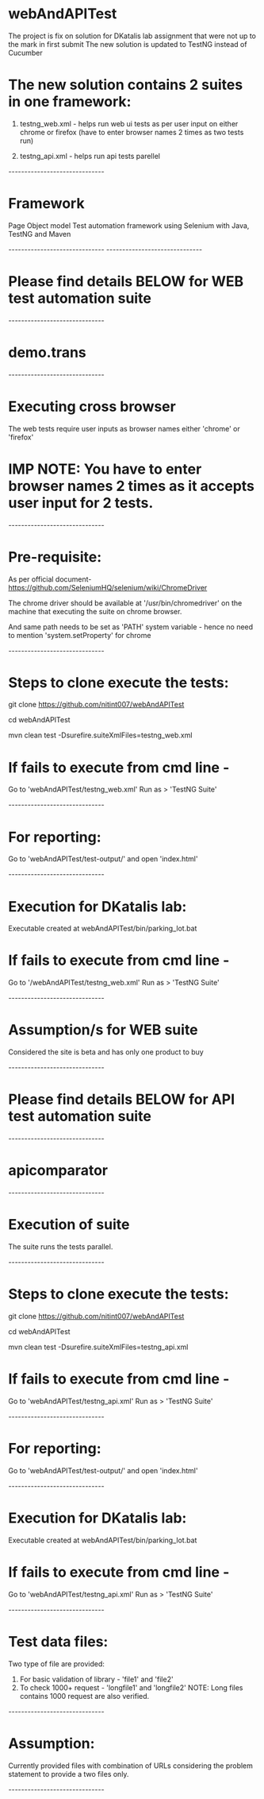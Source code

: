 # webAndAPITest

The project is fix on solution for DKatalis lab assignment that were not up to the mark in first submit
The new solution is updated to TestNG instead of Cucumber

# The new solution contains 2 suites in one framework:

1. testng_web.xml - helps run web ui tests as per user input on either chrome or firefox 
(have to enter browser names 2 times as two tests run)

2. testng_api.xml - helps run api tests parellel

*-*-*-*-*-*-*-*-*-*-*-*-*-*-*-*-*-*-*-*-*-*-*-*-*-*-*-*-*-*-

# Framework

Page Object model Test automation framework using Selenium with Java, TestNG and Maven

*-*-*-*-*-*-*-*-*-*-*-*-*-*-*-*-*-*-*-*-*-*-*-*-*-*-*-*-*-*-
*-*-*-*-*-*-*-*-*-*-*-*-*-*-*-*-*-*-*-*-*-*-*-*-*-*-*-*-*-*-

# Please find details BELOW for WEB test automation suite

*-*-*-*-*-*-*-*-*-*-*-*-*-*-*-*-*-*-*-*-*-*-*-*-*-*-*-*-*-*-

# demo.trans

*-*-*-*-*-*-*-*-*-*-*-*-*-*-*-*-*-*-*-*-*-*-*-*-*-*-*-*-*-*-

# Executing cross browser

The web tests require user inputs as browser names either 'chrome' or 'firefox'

# IMP NOTE: You have to enter browser names 2 times as it accepts user input for 2 tests.

*-*-*-*-*-*-*-*-*-*-*-*-*-*-*-*-*-*-*-*-*-*-*-*-*-*-*-*-*-*-

# Pre-requisite:

As per official document- https://github.com/SeleniumHQ/selenium/wiki/ChromeDriver

The chrome driver should be available at '/usr/bin/chromedriver' on the machine that executing the suite on chrome browser.

And same path needs to be set as 'PATH' system variable - hence no need to mention 'system.setProperty' for chrome

*-*-*-*-*-*-*-*-*-*-*-*-*-*-*-*-*-*-*-*-*-*-*-*-*-*-*-*-*-*-

# Steps to clone execute the tests:

git clone https://github.com/nitint007/webAndAPITest

cd webAndAPITest

mvn clean test -Dsurefire.suiteXmlFiles=testng_web.xml

# If fails to execute from cmd line -

Go to 'webAndAPITest/testng_web.xml' Run as > 'TestNG Suite'

*-*-*-*-*-*-*-*-*-*-*-*-*-*-*-*-*-*-*-*-*-*-*-*-*-*-*-*-*-*-

# For reporting:

Go to 'webAndAPITest/test-output/' and open 'index.html'

*-*-*-*-*-*-*-*-*-*-*-*-*-*-*-*-*-*-*-*-*-*-*-*-*-*-*-*-*-*-

# Execution for DKatalis lab:

Executable created at webAndAPITest/bin/parking_lot.bat

# If fails to execute from cmd line -

Go to '/webAndAPITest/testng_web.xml' Run as > 'TestNG Suite'

*-*-*-*-*-*-*-*-*-*-*-*-*-*-*-*-*-*-*-*-*-*-*-*-*-*-*-*-*-*-

# Assumption/s for WEB suite

Considered the site is beta and has only one product to buy

*-*-*-*-*-*-*-*-*-*-*-*-*-*-*-*-*-*-*-*-*-*-*-*-*-*-*-*-*-*-

# Please find details BELOW for API test automation suite

*-*-*-*-*-*-*-*-*-*-*-*-*-*-*-*-*-*-*-*-*-*-*-*-*-*-*-*-*-*-

# apicomparator

*-*-*-*-*-*-*-*-*-*-*-*-*-*-*-*-*-*-*-*-*-*-*-*-*-*-*-*-*-*-

# Execution of suite

The suite runs the tests parallel.

*-*-*-*-*-*-*-*-*-*-*-*-*-*-*-*-*-*-*-*-*-*-*-*-*-*-*-*-*-*-
# Steps to clone execute the tests:

git clone https://github.com/nitint007/webAndAPITest

cd webAndAPITest

mvn clean test -Dsurefire.suiteXmlFiles=testng_api.xml

# If fails to execute from cmd line -

Go to 'webAndAPITest/testng_api.xml' Run as > 'TestNG Suite'

*-*-*-*-*-*-*-*-*-*-*-*-*-*-*-*-*-*-*-*-*-*-*-*-*-*-*-*-*-*-

# For reporting:

Go to 'webAndAPITest/test-output/' and open 'index.html'

*-*-*-*-*-*-*-*-*-*-*-*-*-*-*-*-*-*-*-*-*-*-*-*-*-*-*-*-*-*-

# Execution for DKatalis lab:

Executable created at webAndAPITest/bin/parking_lot.bat

# If fails to execute from cmd line -

Go to 'webAndAPITest/testng_api.xml' Run as > 'TestNG Suite'

*-*-*-*-*-*-*-*-*-*-*-*-*-*-*-*-*-*-*-*-*-*-*-*-*-*-*-*-*-*-

# Test data files:
Two type of file are provided:

1. For basic validation of library - 'file1' and 'file2'
2. To check 1000+ request - 'longfile1' and 'longfile2'
NOTE: Long files contains 1000 request are also verified.

*-*-*-*-*-*-*-*-*-*-*-*-*-*-*-*-*-*-*-*-*-*-*-*-*-*-*-*-*-*-

# Assumption:

Currently provided files with combination of URLs considering the problem statement to provide a two files only.

*-*-*-*-*-*-*-*-*-*-*-*-*-*-*-*-*-*-*-*-*-*-*-*-*-*-*-*-*-*-